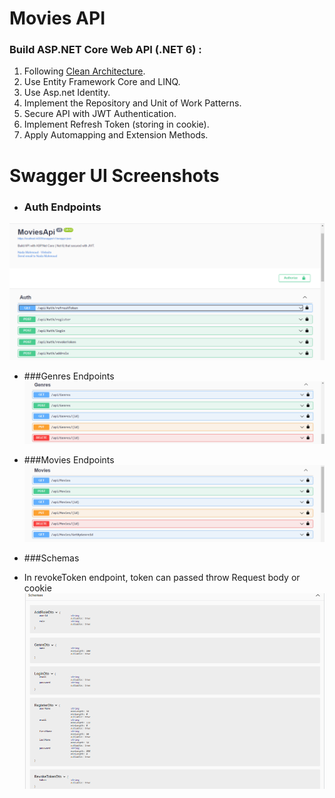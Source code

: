 # Movies API
### Build ASP.NET Core Web API (.NET 6) :
1. Following [Clean Architecture](https://docs.microsoft.com/en-us/dotnet/architecture/modern-web-apps-azure/common-web-application-architectures#clean-architecture).
2. Use Entity Framework Core and LINQ.
3. Use Asp.net Identity.
4. Implement the Repository and Unit of Work Patterns.
5. Secure API with JWT Authentication.
6. Implement Refresh Token (storing in cookie).
7. Apply Automapping and Extension Methods.
# Swagger UI Screenshots
- ### Auth Endpoints
![auth](SwaggerUI-Screenshots/Auth.png)

- ###Genres Endpoints
![auth](SwaggerUI-Screenshots/Geners.png)

- ###Movies Endpoints
![auth](SwaggerUI-Screenshots/Movies.png)

- ###Schemas
- In revokeToken endpoint, token can passed throw Request body or cookie
![auth](SwaggerUI-Screenshots/Schemas.png)
